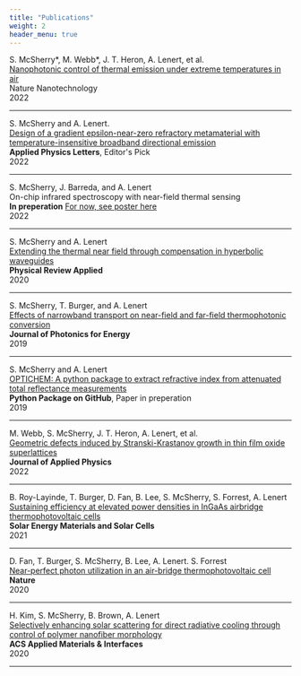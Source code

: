 ```yaml
---
title: "Publications"
weight: 2
header_menu: true
---
```



S. McSherry*, M. Webb*, J. T. Heron, A. Lenert,  et al.  
[Nanophotonic control of thermal emission under extreme temperatures in air](https://www.nature.com/articles/s41565-022-01205-1)  
Nature Nanotechnology  
2022

---

S. McSherry and A. Lenert.  
[Design of a gradient epsilon-near-zero refractory metamaterial with temperature-insensitive broadband directional emission](https://aip.scitation.org/doi/pdf/10.1063/5.0122535)  
**Applied Physics Letters**, Editor's Pick  
2022 

---

S. McSherry, J. Barreda, and A. Lenert  
On-chip infrared spectroscopy with near-field thermal sensing  
**In preperation** [For now, see poster here](images/LNF_mcsherry.pdf)  
2022

---

S. McSherry and A. Lenert  
[Extending the thermal near field through compensation in hyperbolic waveguides](https://doi.org/10.1103/PhysRevApplied.14.014074)  
**Physical Review Applied**  
2020  
 
---

S. McSherry, T. Burger, and A. Lenert  
[Effects of narrowband transport on near-field and far-field thermophotonic conversion](https://doi.org/10.1117/1.JPE.9.032714)  
**Journal of Photonics for Energy**  
2019 

---


S. McSherry and A. Lenert  
[OPTICHEM: A python package to extract refractive index from attenuated total reflectance measurements](https://github.com/sean-mcsherry/optichem)  
**Python Package on GitHub**, Paper in preperation  
2019
 
---

M. Webb, S. McSherry, J. T. Heron, A. Lenert,  et al.  
[Geometric defects induced by Stranski-Krastanov growth in thin film oxide superlattices](https://doi.org/10.1063/5.0120176)  
**Journal of Applied Physics**  
2022 

---

B. Roy-Layinde, T. Burger, D. Fan, B. Lee, S. McSherry, S. Forrest, A. Lenert  
[Sustaining efficiency at elevated power densities in InGaAs airbridge thermophotovoltaic cells](https://doi.org/10.1016/j.solmat.2021.111523)  
**Solar Energy Materials and Solar Cells**  
2021 
 
---

D. Fan, T. Burger, S. McSherry, B. Lee, A. Lenert. S. Forrest  
[Near-perfect photon utilization in an air-bridge thermophotovoltaic cell](https://doi.org/10.1038/s41586-020-2717-7)  
**Nature**  
2020
 
---

H. Kim, S. McSherry, B. Brown, A. Lenert  
[Selectively enhancing solar scattering for direct radiative cooling through control of polymer nanofiber morphology](https://doi.org/10.1021/acsami.0c09374)  
**ACS Applied Materials & Interfaces**  
2020  
 
---


